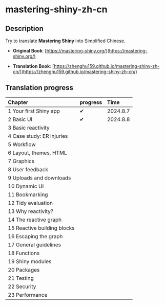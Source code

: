 # mastering-shiny-zh-cn

## Description

Try to translate **Mastering Shiny** into Simplified Chinese.

- **Original Book**: [https://mastering-shiny.org/](https://mastering-shiny.org/)

- **Translation Book**: [https://zhenghu159.github.io/mastering-shiny-zh-cn/](https://zhenghu159.github.io/mastering-shiny-zh-cn/)

## Translation progress

| Chapter                          | progress | Time      |
|:---------------------------------|:---------|:----------|
| 1 Your first Shiny app           | ✔        | 2024.8.7  |
| 2 Basic UI                       | ✔        | 2024.8.8  |
| 3 Basic reactivity              |         |  |
| 4 Case study: ER injuries               |         |  |
| 5 Workflow                  |         |  |
| 6 Layout, themes, HTML               |         |  |
| 7 Graphics      |         |  |
| 8 User feedback                 |         |  |
| 9 Uploads and downloads       |         |  |
| 10 Dynamic UI                           |         |  |
| 11 Bookmarking        |         | |
| 12 Tidy evaluation                |         |  |
| 13 Why reactivity?                      |         |  |
| 14 The reactive graph                       |         |  |
| 15 Reactive building blocks                    |        |  |
| 16 Escaping the graph               |         |  |
| 17 General guidelines                 |         |  |
| 18 Functions               |          |           |
| 19 Shiny modules               |          |           |
| 20 Packages                         |          |           |
| 21 Testing                 |          |           |
| 22 Security                     |          |           |
| 23 Performance                       |          |           |


